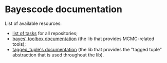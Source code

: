 # Bayescode documentation

List of available resources:
* [list of tasks](todo_vrac.md) for all repositories;
* [bayes' toolbox documentation](https://github.com/vlanore/bayes_toolbox/blob/master/doc/index.md) (the lib that provides MCMC-related tools);
* [tagged_tuple's documentation](https://github.com/vlanore/tagged_tuple/blob/master/doc/index.md) (the lib that provides the "tagged tuple" abstraction that is used throughout the lib).